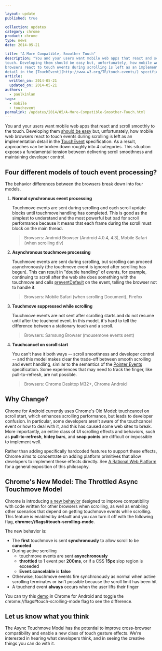 ```yaml
---

layout: update
published: true

collection: updates
category: chrome
product: chrome
type: news
date: 2014-05-21

title: "A More Compatible, Smoother Touch"
description: "You and your users want mobile web apps that react and scroll smoothly to the 
touch. Developing them should be easy but, unfortunately, how mobile web 
browsers react to touch events during scrolling is left as an implementation 
detail in the [TouchEvent](http://www.w3.org/TR/touch-events/) specification. "
article:
  written_on: 2014-05-21
  updated_on: 2014-05-21
authors:
  - paulkinlan
tags:
  - mobile
  - touchevent
permalink: /updates/2014/05/A-More-Compatible-Smoother-Touch.html
---
```

You and your users want mobile web apps that react and scroll smoothly to the 
touch. Developing them [should be easy](https://developers.google.com/web/fundamentals/documentation/user-input/touch-input/) but, unfortunately, how mobile web 
browsers react to touch events during scrolling is left as an implementation 
detail in the [TouchEvent](http://www.w3.org/TR/touch-events/) specification. As 
a result, approaches can be broken down roughly into 4 categories. This 
situation exposes a fundamental tension between delivering scroll smoothness and 
maintaining developer control. 

## Four different models of touch event processing?

The behavior differences between the browsers break down into four models.

1. **Normal synchronous event processing**

    Touchmove events are sent during scrolling and each scroll update blocks until touchmove handling has completed. This is good as the simplest to understand and the most powerful but bad for scroll performance because it means that each frame during the scroll must block on the main thread.
   
    > Browsers: Android Browser (Android 4.0.4, 4.3), Mobile Safari (when 
      scrolling div)

1. **Asynchronous touchmove processing**

    Touchmove events are sent during scrolling, but scrolling can proceed asynchronously (the touchmove event is ignored after scrolling has begun). This can result in "double handling" of events, for example, continuing to  scroll after the web site does something with the touchmove and calls [preventDefault](https://developer.mozilla.org/en-US/docs/Web/API/event.preventDefault) on the event, telling the browser not to handle it.

    > Browsers: Mobile Safari (when scrolling Document), Firefox

1. **Touchmove suppressed while scrolling**

    Touchmove events are not sent after scrolling starts and do not resume until after the touchend event. In this model, it's hard to tell the difference between a stationary touch and a scroll.

    > Browsers: Samsung Browser (mousemove events sent)

1. **Touchcancel on scroll start**

    You can't have it both ways -- scroll smoothness and developer control -- and this model makes clear the trade-off between smooth scrolling and event handling, similar to the semantics of the [Pointer Events](http://www.w3.org/TR/pointerevents/) specification. Some experiences that may need to track the finger, like pull-to-refresh, are not possible.

    > Browsers: Chrome Desktop M32+, Chrome Android

## Why Change?

Chrome for Android currently uses Chrome's Old Model: touchcancel on scroll 
start, which enhances scrolling performance, but leads to developer confusion. 
In particular, some developers aren't aware of the touchcancel event or how to 
deal with it, and this has caused some web sites to break. More importantly, an 
entire class of UI scrolling effects and behaviors, such as **pull-to-refresh**, 
**hidey bars**, and **snap points** are difficult or impossible to implement 
well.

Rather than adding specifically hardcoded features to support these effects, 
Chrome aims to concentrate on adding platform primitives that allow developers 
to implement these effects directly. See [A Rational Web 
Platform](https://groups.google.com/a/chromium.org/forum/#!topic/blink-dev/4jBAnIVwrt0) 
for a general exposition of this philosophy.

## Chrome's New Model: The Throttled Async Touchmove Model

Chrome is introducing [a new 
behavior](https://groups.google.com/a/chromium.org/forum/#!topic/blink-dev/wHnyukcYBcA) 
designed to improve compatibility with code written for other browsers when 
scrolling, as well as enabling other scenarios that depend on getting touchmove 
events while scrolling. This feature is enabled by default and you can turn it 
off with the following flag,  **chrome://flags\#touch-scrolling-mode**.

The new behavior is:

* The **first** touchmove is sent **synchronously** to allow scroll to be 
  **canceled**
* During active scrolling
    * touchmove events are sent **asynchronously**
    * **throttled** to 1 event per **200ms**, or if a CSS **15px** slop region 
      is exceeded
    * **Event.cancelable** is **false**
* Otherwise, touchmove events fire synchronously as normal when active scrolling 
  terminates or isn't possible because the scroll limit has been hit
* A touchend event **always** occurs when the user lifts their finger

You can try this [demo](http://www.rbyers.net/touchevent-scroll.html) in Chrome for Android and toggle the 
chrome://flags\#touch-scrolling-mode flag to see the difference.

## Let us know what you think

The Async Touchmove Model has the potential to improve cross-browser 
compatibility and enable a new class of touch gesture effects. We're interested 
in hearing what developers think, and in seeing the creative things you can do 
with it. 
